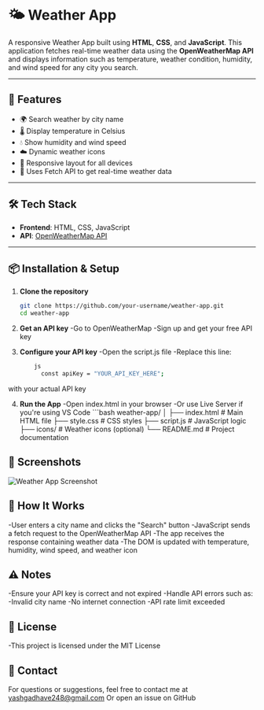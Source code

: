 # 🌤️ Weather App

A responsive Weather App built using **HTML**, **CSS**, and **JavaScript**. This application fetches real-time weather data using the **OpenWeatherMap API** and displays information such as temperature, weather condition, humidity, and wind speed for any city you search.



---

## 🚀 Features

- 🌍 Search weather by city name
- 🌡️ Display temperature in Celsius
- 💧 Show humidity and wind speed
- ☁️ Dynamic weather icons
- 📱 Responsive layout for all devices
- 🧠 Uses Fetch API to get real-time weather data

---

## 🛠️ Tech Stack

- **Frontend**: HTML, CSS, JavaScript
- **API**: [OpenWeatherMap API](https://openweathermap.org/api)

---

## 📦 Installation & Setup

1. **Clone the repository**
   ```bash
   git clone https://github.com/your-username/weather-app.git
   cd weather-app

2. **Get an API key**
    -Go to OpenWeatherMap
    -Sign up and get your free API key

3. **Configure your API key**
    -Open the script.js file
    -Replace this line:
     ```bash
         js
           const apiKey = "YOUR_API_KEY_HERE";

with your actual API key

4. **Run the App**
     -Open index.html in your browser
     -Or use Live Server if you're using VS Code
          ```bash
               weather-app/
│
├── index.html       # Main HTML file
├── style.css        # CSS styles
├── script.js        # JavaScript logic
├── icons/           # Weather icons (optional)
└── README.md        # Project documentation


## 📸 Screenshots
 ![Weather App Screenshot](./screenshot.png)


## 🧠 How It Works

-User enters a city name and clicks the "Search" button
-JavaScript sends a fetch request to the OpenWeatherMap API
-The app receives the response containing weather data
-The DOM is updated with temperature, humidity, wind speed, and weather icon

## ⚠️ Notes

-Ensure your API key is correct and not expired
-Handle API errors such as:
-Invalid city name
-No internet connection
-API rate limit exceeded

## 📜 License
-This project is licensed under the MIT License

## 💬 Contact
For questions or suggestions, feel free to contact me at yashgadhave248@gmail.com
Or open an issue on GitHub





